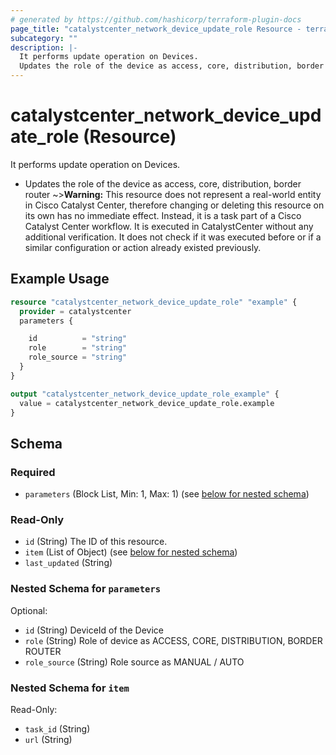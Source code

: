 ```yaml
---
# generated by https://github.com/hashicorp/terraform-plugin-docs
page_title: "catalystcenter_network_device_update_role Resource - terraform-provider-catalystcenter"
subcategory: ""
description: |-
  It performs update operation on Devices.
  Updates the role of the device as access, core, distribution, border router
---
```


# catalystcenter_network_device_update_role (Resource)

It performs update operation on Devices.

- Updates the role of the device as access, core, distribution, border router
~>**Warning:**
This resource does not represent a real-world entity in Cisco Catalyst Center, therefore changing or deleting this resource on its own has no immediate effect.
Instead, it is a task part of a Cisco Catalyst Center workflow. It is executed in CatalystCenter without any additional verification. It does not check if it was executed before or if a similar configuration or action already existed previously.

## Example Usage

```terraform
resource "catalystcenter_network_device_update_role" "example" {
  provider = catalystcenter
  parameters {

    id          = "string"
    role        = "string"
    role_source = "string"
  }
}

output "catalystcenter_network_device_update_role_example" {
  value = catalystcenter_network_device_update_role.example
}
```

<!-- schema generated by tfplugindocs -->
## Schema

### Required

- `parameters` (Block List, Min: 1, Max: 1) (see [below for nested schema](#nestedblock--parameters))

### Read-Only

- `id` (String) The ID of this resource.
- `item` (List of Object) (see [below for nested schema](#nestedatt--item))
- `last_updated` (String)

<a id="nestedblock--parameters"></a>
### Nested Schema for `parameters`

Optional:

- `id` (String) DeviceId of the Device
- `role` (String) Role of device as ACCESS, CORE, DISTRIBUTION, BORDER ROUTER
- `role_source` (String) Role source as MANUAL / AUTO


<a id="nestedatt--item"></a>
### Nested Schema for `item`

Read-Only:

- `task_id` (String)
- `url` (String)
